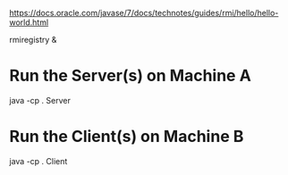 https://docs.oracle.com/javase/7/docs/technotes/guides/rmi/hello/hello-world.html

rmiregistry &


# Run the Server(s) on Machine A
java -cp . Server

# Run the Client(s) on Machine B
java -cp . Client

